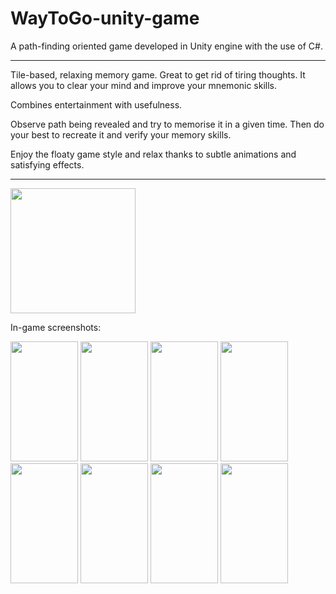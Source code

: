 # WayToGo-unity-game
A path-finding oriented game developed in Unity engine with the use of C#.

---
Tile-based, relaxing memory game. Great to get rid of tiring thoughts. It allows you to clear your mind and improve your mnemonic skills.

Combines entertainment with usefulness.

Observe path being revealed and try to memorise it in a given time. Then do your best to recreate it and verify your memory skills.

Enjoy the floaty game style and relax thanks to subtle animations and satisfying effects.

---

<img src="https://github.com/mistybanana/WayToGo-unity-game/blob/main/appstore_screenshots/icon.jpg" width="200" height="200">

In-game screenshots:

<img src="https://github.com/mistybanana/WayToGo-unity-game/blob/main/appstore_screenshots/11.jpg" width="108" height="192">

<img src="https://github.com/mistybanana/WayToGo-unity-game/blob/main/appstore_screenshots/22.jpg" width="108" height="192">

<img src="https://github.com/mistybanana/WayToGo-unity-game/blob/main/appstore_screenshots/33.jpg" width="108" height="192">

<img src="https://github.com/mistybanana/WayToGo-unity-game/blob/main/appstore_screenshots/44.jpg" width="108" height="192">

<img src="https://github.com/mistybanana/WayToGo-unity-game/blob/main/appstore_screenshots/55.jpg" width="108" height="192">

<img src="https://github.com/mistybanana/WayToGo-unity-game/blob/main/appstore_screenshots/66.jpg" width="108" height="192">

<img src="https://github.com/mistybanana/WayToGo-unity-game/blob/main/appstore_screenshots/77.jpg" width="108" height="192">

<img src="https://github.com/mistybanana/WayToGo-unity-game/blob/main/appstore_screenshots/88.jpg" width="108" height="192">
